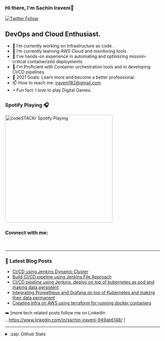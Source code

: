 <!--
**Sachiniraveni/Sachiniraveni** is a ✨ _special_ ✨ repository because its `README.md` (this file) appears on your GitHub profile.

Here are some ideas to get you started:

- 🔭 I’m currently working on ...
- 🌱 I’m currently learning ...
- 👯 I’m looking to collaborate on ...
- 🤔 I’m looking for help with ...
- 💬 Ask me about ...
- 📫 How to reach me: ...
- 😄 Pronouns: ...
- ⚡ Fun fact: ...
-->
### Hi there, I'm Sachin Iraveni👋

[![Twitter Follow](https://img.shields.io/twitter/follow/Code__blooded_?color=1DA1F2&logo=twitter&style=for-the-badge)](https://twitter.com/intent/follow?original_referer=https%3A%2F%2Fgithub.com%2FcodeSTACKr&screen_name=Code__blooded_)

## DevOps and Cloud Enthusiast.

- 🔭 I’m currently working on Infrastructure as code .
- 🌱 I’m currently learning AWS Cloud and monitoring tools.
- 👯 I've hands-on experience in automating and optimizing mission-critical containerized deployments.
- 👯 I'm Proficient with Container orchestration tools and in developing CI/CD pipelines.
- 🥅 2021 Goals: Learn more and become a better professional.
- 📫 How to reach me: iraveni182@gmail.com
- ⚡ Fun fact: I love to play Digital Games.

### Spotify Playing 🎧
[<img src="https://now-playing-codestackr.vercel.app/api/spotify-playing" alt="codeSTACKr Spotify Playing" width="350" />](https://open.spotify.com/user/emzqr1jmqa8llh49rakqlo868)

### Connect with me:




<br />


---


### 📕 Latest Blog Posts

<!-- BLOG-POST-LIST:START -->
- [CI/CD using Jenkins Dynamic Cluster](https://medium.com/@code_.blooded/ci-cd-using-jenkins-dynamic-cluster-6668a2c9ec81)
- [Build CI/CD pipeline using Jenkins File Approach](https://medium.com/@code_.blooded/build-ci-cd-pipeline-using-jenkins-file-approach-4125b9a0653c)
- [CI/CD pipeline using Jenkins, deploy on top of kubernetes as pod and making data persistent](https://medium.com/@code_.blooded/ci-cd-pipeline-using-jenkins-deploy-on-top-of-kubernetes-as-pod-and-making-data-persistent-671cccebb71f)
- [Integrating Prometheus and Grafana on top of Kubernetes and making their data permanent](https://www.linkedin.com/pulse/integrati-prometheus-grafana-top-kubernetes-making-data-iraveni/?trackingId=UjRSenVVRXuiE8ol2Jxj8A%3D%3D)
- [Creating infra on AWS using terraform for running docker containers](https://github.com/Sachiniraveni/terraform-vpc)

<!-- BLOG-POST-LIST:END -->

➡️ [more tech related posts follow me on LinkedIn ...https://www.linkedin.com/in/sachin-iraveni-949ab6148/ ]

---

</details>



<details>
  <summary>:zap: Github Stats</summary>

  <img align="left" alt="Sachin's Github Stats" src="https://sachiniraveni.sachiniraveni.vercel.app/api?username=Sachiniraveni&show_icons=true&hide_border=true" />
  
</details>

